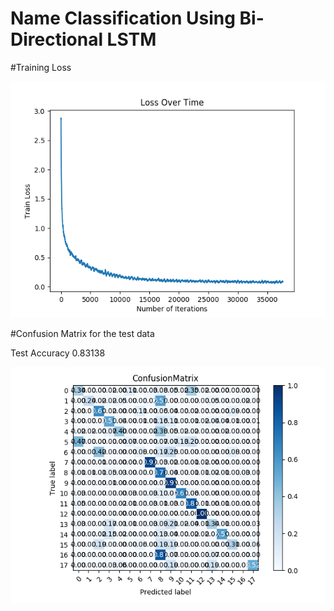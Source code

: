 
# Name Classification Using Bi-Directional LSTM

#Training Loss 

![plot](img/Train_Loss.png) 

#Confusion Matrix for the test data

Test Accuracy 0.83138

![plot](img/Confusion_plot.png)
